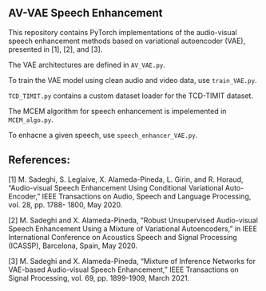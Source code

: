 ## AV-VAE Speech Enhancement

This repository contains PyTorch implementations of the audio-visual speech enhancement methods based on variational autoencoder (VAE), presented in [1], [2], and [3].

The VAE architectures are defined in `AV_VAE.py`.

To train the VAE model using clean audio and video data, use `train_VAE.py`.

`TCD_TIMIT.py` contains a custom dataset loader for the TCD-TIMIT dataset.

The MCEM algorithm for speech enhancement is impelemented in `MCEM_algo.py`.

To enhacne a given speech, use `speech_enhancer_VAE.py`.

## References:

[1] M. Sadeghi,  S. Leglaive, X. Alameda-Pineda, L. Girin, and R. Horaud, “Audio-visual Speech Enhancement Using Conditional Variational Auto-Encoder,” IEEE Transactions on Audio, Speech and Language Processing, vol. 28, pp. 1788- 1800, May 2020.

[2] M. Sadeghi and X. Alameda-Pineda, “Robust Unsupervised Audio-visual Speech Enhancement Using a Mixture of Variational Autoencoders,” in IEEE International Conference on Acoustics Speech and Signal Processing (ICASSP), Barcelona, Spain, May 2020.

[3] M. Sadeghi and X. Alameda-Pineda, “Mixture of Inference Networks for VAE-based Audio-visual Speech Enhancement,” IEEE Transactions on Signal Processing, vol. 69, pp. 1899-1909, March 2021.
